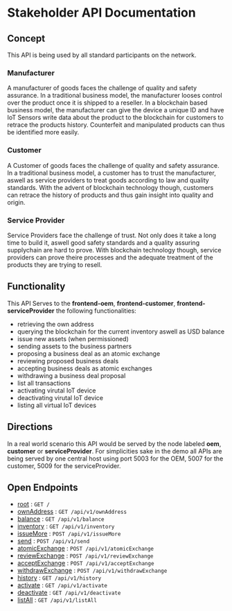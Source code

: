 # Stakeholder API Documentation

## Concept

This API is being used by all standard participants on the network.

### Manufacturer

A manufacturer of goods faces the challenge of quality and safety assurance. In a traditional business model, the manufacturer looses control over the product once it is shipped to a reseller. In a blockchain based business model, the manufacturer can give the device a unique ID and have IoT Sensors write data about the product to the blockchain for customers to retrace the products history. Counterfeit and manipulated products can thus be identified more easily.

### Customer

A Customer of goods faces the challenge of quality and safety assurance. In a traditional business model, a customer has to trust the manufacturer, aswell as service providers to treat goods according to law and quality standards. With the advent of blockchain technology though, customers can retrace the history of products and thus gain insight into quality and origin.

### Service Provider

Service Providers face the challenge of trust. Not only does it take a long time to build it, aswell good safety standards and a quality assuring supplychain are hard to prove. With blockchain technology though, service providers can prove theire processes and the adequate treatment of the products they are trying to resell.

## Functionality

This API Serves to the **frontend-oem**, **frontend-customer**, **frontend-serviceProvider** the following functionalities:
* retrieving the own address
* querying the blockchain for the current inventory aswell as USD balance
* issue new assets (when permissioned)
* sending assets to the business partners
* proposing a business deal as an atomic exchange
* reviewing proposed business deals
* accepting business deals as atomic exchanges
* withdrawing a business deal proposal
* list all transactions
* activating virutal IoT device
* deactivating virutal IoT device
* listing all virtual IoT devices

## Directions

In a real world scenario this API would be served by the node labeled **oem**, **customer** or **serviceProvider**.
For simplicities sake in the demo all APIs are being served by one central host using port 5003 for the OEM, 5007 for the customer, 5009 for the serviceProvider.

## Open Endpoints

* [root](docs/root.md) : `GET /`
* [ownAddress](docs/address/ownAddress.md) : `GET /api/v1/ownAddress`
* [balance](docs/address/balance.md) : `GET /api/v1/balance`
* [inventory](docs/address/inventory.md) : `GET /api/v1/inventory`
* [issueMore](docs/address/issueMore.md) : `POST /api/v1/issueMore`
* [send](docs/address/send.md) : `POST /api/v1/send`
* [atomicExchange](docs/address/atomicExchange.md) : `POST /api/v1/atomicExchange`
* [reviewExchange](docs/address/reviewExchange.md) : `POST /api/v1/reviewExchange`
* [acceptExchange](docs/address/acceptExchange.md) : `POST /api/v1/acceptExchange`
* [withdrawExchange](docs/address/withdrawExchange.md) : `POST /api/v1/withdrawExchange`
* [history](docs/address/history.md) : `GET /api/v1/history`
* [activate](docs/address/activate.md) : `GET /api/v1/activate`
* [deactivate](docs/address/deactivate.md) : `GET /api/v1/deactivate`
* [listAll](docs/address/listAll.md) : `GET /api/v1/listAll`

